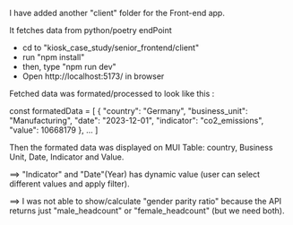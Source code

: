 I have added another "client" folder for the Front-end app.

It fetches data from python/poetry endPoint

- cd to "kiosk_case_study/senior_frontend/client"
- run "npm install"
- then, type "npm run dev"
- Open http://localhost:5173/ in browser

Fetched data was formated/processed to look like this :

const formatedData = [
{
"country": "Germany",
"business_unit": "Manufacturing",
"date": "2023-12-01",
"indicator": "co2_emissions",
"value": 10668179
},
...
]

Then the formated data was displayed on MUI Table: country, Business Unit, Date, Indicator and Value.

==> "Indicator" and "Date"(Year) has dynamic value (user can select different values and apply filter).

==> I was not able to show/calculate "gender parity ratio" because the API returns just "male_headcount" or "female_headcount" (but we need both).
